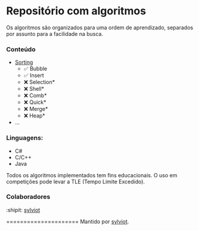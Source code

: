 # Repositório com algoritmos

Os algoritmos são organizados para uma ordem de aprendizado, separados por assunto para a facilidade na busca.


### Conteúdo

*	[Sorting](/sorting)
	*	:white_check_mark: Bubble
	*	:white_check_mark: Insert
	*	:x: Selection*
	*	:x: Shell*
	*	:x: Comb*
	*	:x: Quick*
	*	:x: Merge*
	*	:x: Heap*
*	...




### Linguagens: 

*	C#
*	C/C++
*	Java


Todos os algoritmos implementados tem fins educacionais. O uso em competições pode levar a TLE (Tempo Limite Excedido).

### Colaboradores

:shipit: [sylviot](https://github.com/sylviot)

=====================
Mantido por [sylviot](https://github.com/sylviot).